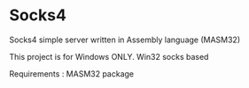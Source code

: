 Socks4
======

Socks4 simple server written in Assembly language (MASM32)

This project is for Windows ONLY. Win32 socks based

Requirements : MASM32 package
